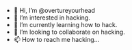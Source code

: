- 👋 Hi, I’m @overtureyourhead
- 👀 I’m interested in hacking.
- 🌱 I’m currently learning how to hack.
- 💞️ I’m looking to collaborate on hacking.
- 📫 How to reach me hacking...

<!---
overtureyourhead/overtureyourhead is a ✨ special ✨ repository because its `README.md` (this file) appears on your GitHub profile.
You can click the Preview link to take a look at your changes.
--->
